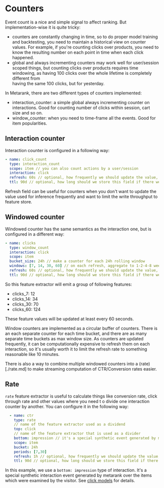 # Counters

Event count is a nice and simple signal to affect ranking. But implementation-wise it is quite tricky:
* counters are constantly changing in time, so to do proper model training and backtesting, you need to maintain
  a historical view on counter values. For example, if you're counting clicks over products, you need to know the
  resulting number on each point in time when each click happened.
* global and always incrementing counters may work well for user/session scoped things, but counting clicks over 
  products requires time windowing, as having 100 clicks over the whole lifetime is completely different from  
  having the same 100 clicks, but for yesterday.

In Metarank, there are two different types of counters implemented:
* interaction_counter: a simple global always incrementing counter on interactions. Good for counting number of clicks within 
  session, cart size and so on.
* window_counter: when you need to time-frame all the events. Good for item popularities.

## Interaction counter

Interaction counter is configured in a following way:
```yaml
- name: click_count
  type: interaction_count
  scope: item // you can also count actions by a user/session
  interaction: click
  refresh: 60s // optional, how frequently we should update the value, 0s by default
  ttl: 90d // optional, how long should we store this field if there were no updates
```

Refresh field can be useful for counters when you don't want to update the value used for inference frequently
and want to limit the write throughput to feature store.

## Windowed counter

Windowed counter has the same semantics as the interaction one, but is configured in a different way:
```yaml
- name: clicks
  type: window_count
  interaction: click
  scope: item
  bucket_size: 24h // make a counter for each 24h rolling window
  windows: [7, 14, 30, 60] // on each refresh, aggregate to 1-2-4-8 week counts
  refresh: 60s // optional, how frequently we should update the value, 0s by default
  ttl: 90d // optional, how long should we store this field if there were no updates
```

So this feature extractor will emit a group of following features:
* clicks_7: 12
* clicks_14: 34
* clicks_30: 70
* clicks_60: 124

These feature values will be updated at least every 60 seconds.

Window counters are implemented as a circular buffer of counters. There is an each separate counter for each time bucket,
and there are as many separate time buckets as max window size. As counters are updated frequently, it can be computationally 
expensive to refresh them on each interaction, so it's usually worth it to limit the refresh rate to something reasonable
like 10 minutes.

There is also a way to combine multiple windowed counters into a (rate)[./rate.md] to make streaming computation of CTR/Conversion rates
easier.

## Rate

`rate` feature extractor is useful to calculate things like conversion rate, click through rate and other values where you need t
o divide one interaction counter by another. You can configure it in the following way:
```yaml
  - name: ctr
    type: rate
    // name of the feature extractor used as a dividend
    top: click
    // name of the feature extractor that is used as a divider
    bottom: impression // it's a special synthetic event generated by metarank.
    scope: item
    bucket: 24h
    periods: [7,30]
    refresh: 1h // optional, how frequently we should update the value, 0s by default
    ttl: 90d // optional, how long should we store this field if there were no updates
```

In this example, we use a `bottom: impression` type of interaction. It's a special synthetic interaction event generated
by metarank over the items which were examined by the visitor. See [click models](../click-models.md) for details.